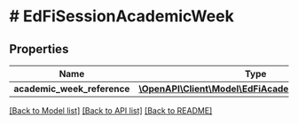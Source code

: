 # # EdFiSessionAcademicWeek

## Properties

Name | Type | Description | Notes
------------ | ------------- | ------------- | -------------
**academic_week_reference** | [**\OpenAPI\Client\Model\EdFiAcademicWeekReference**](EdFiAcademicWeekReference.md) |  |

[[Back to Model list]](../../README.md#models) [[Back to API list]](../../README.md#endpoints) [[Back to README]](../../README.md)
